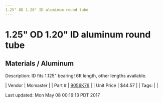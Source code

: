```yaml
---
1.25" OD 1.20" ID aluminum round tube
---
```

# 1.25" OD 1.20" ID aluminum round tube
## Materials / Aluminum
Description: 	ID fits 1.125" bearing! 6ft length, other lengths available. 

| Vendor | Mcmaster | 
| Part # | [9056K76](https://www.mcmaster.com/#9056K76) | 
| Unit Price | $44.57 | 
| Tags: |  | 

Last updated: Mon May 08 00:16:13 PDT 2017